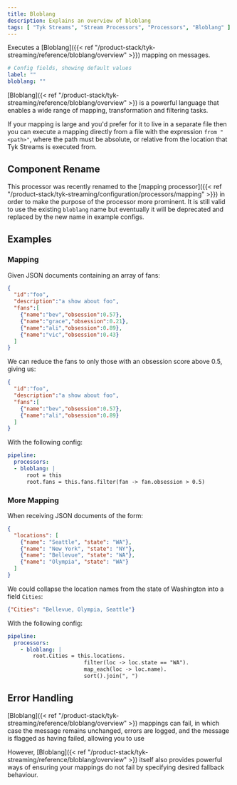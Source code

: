 ```yaml
---
title: Bloblang
description: Explains an overview of bloblang
tags: [ "Tyk Streams", "Stream Processors", "Processors", "Bloblang" ]
---
```


Executes a [Bloblang]({{< ref "/product-stack/tyk-streaming/reference/bloblang/overview" >}}) mapping on messages.

```yml
# Config fields, showing default values
label: ""
bloblang: ""
```

[Bloblang]({< ref "/product-stack/tyk-streaming/reference/bloblang/overview" >}) is a powerful language that enables a wide range of mapping, transformation and filtering tasks.

If your mapping is large and you'd prefer for it to live in a separate file then you can execute a mapping directly from a file with the expression `from "<path>"`, where the path must be absolute, or relative from the location that Tyk Streams is executed from.

## Component Rename

<!-- TODO: add mapping processor and link to it -->
This processor was recently renamed to the [mapping processor]({{< ref "/product-stack/tyk-streaming/configuration/processors/mapping" >}}) in order to make the purpose of the processor more prominent. It is still valid to use the existing `bloblang` name but eventually it will be deprecated and replaced by the new name in example configs.

## Examples

### Mapping

Given JSON documents containing an array of fans:

```json
{
  "id":"foo",
  "description":"a show about foo",
  "fans":[
    {"name":"bev","obsession":0.57},
    {"name":"grace","obsession":0.21},
    {"name":"ali","obsession":0.89},
    {"name":"vic","obsession":0.43}
  ]
}
```

We can reduce the fans to only those with an obsession score above 0.5, giving us:

```json
{
  "id":"foo",
  "description":"a show about foo",
  "fans":[
    {"name":"bev","obsession":0.57},
    {"name":"ali","obsession":0.89}
  ]
}
```

With the following config:

```yaml
pipeline:
  processors:
  - bloblang: |
      root = this
      root.fans = this.fans.filter(fan -> fan.obsession > 0.5)
```

### More Mapping

When receiving JSON documents of the form:

```json
{
  "locations": [
    {"name": "Seattle", "state": "WA"},
    {"name": "New York", "state": "NY"},
    {"name": "Bellevue", "state": "WA"},
    {"name": "Olympia", "state": "WA"}
  ]
}
```

We could collapse the location names from the state of Washington into a field `Cities`:

```json
{"Cities": "Bellevue, Olympia, Seattle"}
```

With the following config:

```yaml
pipeline:
  processors:
    - bloblang: |
        root.Cities = this.locations.
                        filter(loc -> loc.state == "WA").
                        map_each(loc -> loc.name).
                        sort().join(", ")
```

## Error Handling

[Bloblang]({< ref "/product-stack/tyk-streaming/reference/bloblang/overview" >}) mappings can fail, in which case the message remains unchanged, errors are logged, and the message is flagged as having failed, allowing you to use
<!-- TODO - add link [standard processor error handling patterns](/docs/configuration/error_handling). -->

However, [Bloblang]({< ref "/product-stack/tyk-streaming/reference/bloblang/overview" >}) itself also provides powerful ways of ensuring your mappings do not fail by specifying desired fallback behaviour.
<!-- TODO - add link which you can read about [in this section](/docs/guides/bloblang/about#error-handling). -->
